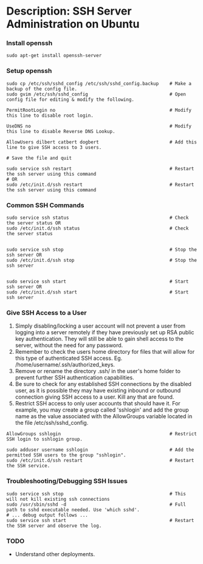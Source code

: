 # Description: SSH Server Administration on Ubuntu

### Install openssh
```
sudo apt-get install openssh-server
```

### Setup openssh
```
sudo cp /etc/ssh/sshd_config /etc/ssh/sshd_config.backup    # Make a backup of the config file.
sudo gvim /etc/ssh/sshd_config                              # Open config file for editing & modify the following.

PermitRootLogin no                                          # Modify this line to disable root login.

UseDNS no                                                   # Modify this line to disable Reverse DNS Lookup.

AllowUsers dilbert catbert dogbert                          # Add this line to give SSH access to 3 users.

# Save the file and quit

sudo service ssh restart                                    # Restart the ssh server using this command
# OR
sudo /etc/init.d/ssh restart                                # Restart the ssh server using this command
```

### Common SSH Commands
```
sudo service ssh status                                     # Check the server status OR
sudo /etc/init.d/ssh status                                 # Check the server status


sudo service ssh stop                                       # Stop the ssh server OR
sudo /etc/init.d/ssh stop                                   # Stop the ssh server


sudo service ssh start                                      # Start ssh server OR
sudo /etc/init.d/ssh start                                  # Start ssh server
```

### Give SSH Access to a User
1. Simply disabling/locking a user account will not prevent a user from logging into a server remotely if they have
   previously set up RSA public key authentication. They will still be able to gain shell access to the server, without
   the need for any password.
2. Remember to check the users home directory for files that will allow for this type of authenticated SSH access.
   Eg. /home/username/.ssh/authorized_keys.
3. Remove or rename the directory .ssh/ in the user's home folder to prevent further SSH authentication capabilities.
4. Be sure to check for any established SSH connections by the disabled user, as it is possible they may have existing
   inbound or outbound connection giving SSH access to a user. Kill any that are found.
5. Restrict SSH access to only user accounts that should have it. For example, you may create a group called
   'sshlogin' and add the group name as the value associated with the AllowGroups variable located in the file
   /etc/ssh/sshd_config.

```
AllowGroups sshlogin                                        # Restrict SSH login to sshlogin group.

sudo adduser username sshlogin                              # Add the permitted SSH users to the group "sshlogin".
sudo /etc/init.d/ssh restart                                # Restart the SSH service.
```

### Troubleshooting/Debugging SSH Issues
```
sudo service ssh stop                                       # This will not kill existing ssh connections
sudo /usr/sbin/sshd -d                                      # Full path to sshd executable needed. Use 'which sshd'.
# ... debug output follows ...
sudo service ssh start                                      # Restart the SSH server and observe the log.
```

### TODO
* Understand other deployments.
